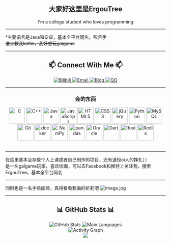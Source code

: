 <div align="center"><h2>大家好这里是ErgouTree </h2></div>
<div align="center">I'm a college student who loves programming</div>

***
*主要语言是Java和安卓，基本全平台同名，唉苦手  
~~谁来教我kotlin，我好想玩galgame~~  

***

<!-- Contact section with animated icons -->

<h2 align="center">📫 Connect With Me 📫</h2>
<div align="center">
  <a href="https://space.bilibili.com/142045656?spm_id_from=333.1007.0.0">
    <img src="https://img.shields.io/badge/Bilibili-树上的二狗-blue?style=for-the-badge&logo=bilibili&logoColor=white&color=00A1D6" alt="Bilibili"/>
  </a>
  <a href="mailto:zjm88822201@126.com">
    <img src="https://img.shields.io/badge/Email-zjm88822201@126.com-blue?style=for-the-badge&logo=mail.ru&logoColor=white&color=EA4335" alt="Email"/>
  </a>
  <a href="https://www.cnblogs.com/ErgouTree">
    <img src="https://img.shields.io/badge/Blog-ErgouTree-blue?style=for-the-badge&logo=blogger&logoColor=white&color=FF5722" alt="Blog"/>
  </a>
  <a href="#">
    <img src="https://img.shields.io/badge/QQ-1746928194-blue?style=for-the-badge&logo=tencent-qq&logoColor=white&color=12B7F5" alt="QQ"/>
  </a>
</div>

<!-- Skills section with modern badges -->

***

### <div align="center"><b>会的东西</b></div>
<table>
  <tr>
      <div align="center">
      <a href="https://en.wikipedia.org/wiki/C_(programming_language)" title="C"><img src="https://bgithub.xyz/get-icon/geticon/raw/master/icons/c.svg" alt="C" width="50px" height="50px"></a>
      <a href="https://isocpp.org/" title="C++"><img src="https://bgithub.xyz/get-icon/geticon/raw/master/icons/c-plusplus.svg" alt="C++" width="50px" height="50px"></a>
      <a href="https://www.java.com/" title="Java"><img src="https://bgithub.xyz/get-icon/geticon/raw/master/icons/java.svg" alt="Java" width="50px" height="50px"></a>
      <a href="https://developer.mozilla.org/en-US/docs/Web/JavaScript" title="JavaScript"><img src="https://bgithub.xyz/get-icon/geticon/raw/master/icons/javascript.svg" alt="JavaScript" width="50px" height="50px"></a>
      <a href="https://www.w3.org/TR/html5/" title="HTML5"><img src="https://bgithub.xyz/get-icon/geticon/raw/master/icons/html-5.svg" alt="HTML5" width="50px" height="50px"></a>
      <a href="https://www.w3.org/TR/CSS/" title="CSS3"><img src="https://bgithub.xyz/get-icon/geticon/raw/master/icons/css-3.svg" alt="CSS3" width="50px" height="50px"></a>
      <a href="https://jquery.com/" title="jQuery"><img src="https://bgithub.xyz/get-icon/geticon/raw/master/icons/jquery-icon.svg" alt="jQuery" width="50px" height="50px"></a>
      <a href="https://www.python.org/" title="Python"><img src="https://bgithub.xyz/get-icon/geticon/raw/master/icons/python.svg" alt="Python" width="50px" height="50px"></a>
      <a href="https://dev.mysql.com/" title="MySQL"><img src="https://bgithub.xyz/get-icon/geticon/raw/master/icons/mysql.svg" alt="MySQL" width="50px" height="50px"></a>
      <a href="https://git-scm.com/" title="Git"><img src="https://bgithub.xyz/get-icon/geticon/raw/master/icons/git-icon.svg" alt="Git" width="50px" height="50px"></a>
      <a href="https://www.docker.com/" title="docker"><img src="https://bgithub.xyz/get-icon/geticon/raw/master/icons/docker-icon.svg" alt="docker" width="50px" height="50px"></a>
      <a href="https://numpy.org/" title="NumPy"><img src="https://bgithub.xyz/get-icon/geticon/raw/master/icons/numpy-icon.svg" alt="NumPy" width="50px" height="50px"></a>
      <a href="https://pandas.pydata.org/" title="pandas"><img src="https://bgithub.xyz/get-icon/geticon/raw/master/icons/pandas-icon.svg" alt="pandas" width="50px" height="50px"></a>
      <a href="https://www.oracle.com/" title="Oracle"><img src="https://bgithub.xyz/get-icon/geticon/raw/master/icons/oracle.svg" alt="Oracle" width="50px" height="50px"></a>
      <a href="https://dart.dev/" title="Dart"><img src="https://bgithub.xyz/get-icon/geticon/raw/master/icons/dart.svg" alt="Dart" width="50px" height="50px"></a>
      <a href="https://www.rust-lang.org/" title="Rust"><img src="https://bgithub.xyz/get-icon/geticon/raw/master/icons/rust.svg" alt="Rust" width="50px" height="50px"></a>
      <a href="https://redis.io/" title="Redis"><img src="https://bgithub.xyz/get-icon/geticon/raw/master/icons/redis.svg" alt="Redis" width="50px" height="50px"></a>
    </div>
  </tr>
</table>

***
在这里基本会存放个人上课或者自己制作的项目，还有退役oi人的挣扎））  
是一名galgame玩家，喜欢绘画，可以去Facebook和推特上关注我，搜索ErgouTree，基本全平台同名  

***
同时也是一名手绘画师，真得看看我画的祈莉吧
![image.jpg](pic/111.jpg)  
***
<!-- GitHub Stats with animations -->
<h2 align="center">📊 GitHub Stats 📊</h2>
<div align="center">
  <img src="https://github-readme-stats.vercel.app/api?username=ergou10086&show_icons=true&theme=radical&count_private=true&hide_border=true" alt="GitHub Stats" />
  <img src="https://github-readme-stats.vercel.app/api/top-langs/?username=ergou10086&layout=compact" alt="Main Languages" />
</div>
<!-- Activity Graph -->
<div align="center">
  <img src="https://github-readme-activity-graph.vercel.app/graph?username=ergou10086&theme=tokyo-night&hide_border=true" alt="Activity Graph" />
</div>

<!-- Footer -->
<div align="center">
  <img src="https://capsule-render.vercel.app/api?type=waving&color=gradient&height=120&section=footer&animation=twinkling"/>
</div>
